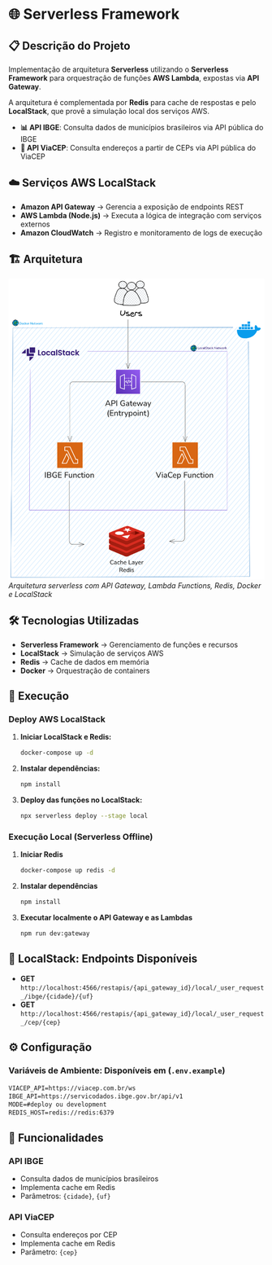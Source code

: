 # 🌐 Serverless Framework 

## 📋 Descrição do Projeto

Implementação de arquitetura **Serverless** utilizando o **Serverless Framework** para orquestração de funções **AWS Lambda**, expostas via **API Gateway**.

A arquitetura é complementada por **Redis** para cache de respostas e pelo **LocalStack**, que provê a simulação local dos serviços AWS.

* **📊 API IBGE**: Consulta dados de municípios brasileiros via API pública do IBGE
* **📮 API ViaCEP**: Consulta endereços a partir de CEPs via API pública do ViaCEP


## ☁️ Serviços AWS LocalStack
* **Amazon API Gateway** → Gerencia a exposição de endpoints REST
* **AWS Lambda (Node.js)** → Executa a lógica de integração com serviços externos
* **Amazon CloudWatch** → Registro e monitoramento de logs de execução

## 🏗️ Arquitetura

![Diagrama de Arquitetura](/assets/localstack.excalidraw.png)
*Arquitetura serverless com API Gateway, Lambda Functions, Redis, Docker e LocalStack*

## 🛠️ Tecnologias Utilizadas

* **Serverless Framework** → Gerenciamento de funções e recursos
* **LocalStack** → Simulação de serviços AWS
* **Redis** → Cache de dados em memória
* **Docker** → Orquestração de containers


## 🚀 Execução

### Deploy AWS LocalStack
1. **Iniciar LocalStack e Redis:**
   ```bash
   docker-compose up -d
   ```

2. **Instalar dependências:**
   ```bash
   npm install
   ```

3. **Deploy das funções no LocalStack:**
   ```bash
   npx serverless deploy --stage local
   ```

### Execução Local (Serverless Offline)

1. **Iniciar Redis**

   ```bash
   docker-compose up redis -d
   ```

2. **Instalar dependências**

   ```bash
   npm install
   ```

3. **Executar localmente o API Gateway e as Lambdas**

   ```bash
   npm run dev:gateway
   ```

## 📡 LocalStack: Endpoints Disponíveis

* **GET** `http://localhost:4566/restapis/{api_gateway_id}/local/_user_request_/ibge/{cidade}/{uf}`
* **GET** `http://localhost:4566/restapis/{api_gateway_id}/local/_user_request_/cep/{cep}`


## ⚙️ Configuração

### Variáveis de Ambiente: Disponíveis em (`.env.example`)

```
VIACEP_API=https://viacep.com.br/ws
IBGE_API=https://servicodados.ibge.gov.br/api/v1
MODE=#deploy ou development
REDIS_HOST=redis://redis:6379
```

## 🎯 Funcionalidades

### API IBGE

* Consulta dados de municípios brasileiros
* Implementa cache em Redis
* Parâmetros: `{cidade}`, `{uf}`

### API ViaCEP

* Consulta endereços por CEP
* Implementa cache em Redis
* Parâmetro: `{cep}`
